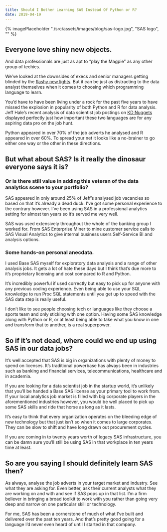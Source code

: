 ```yaml
---
title: Should I Bother Learning SAS Instead Of Python or R?
date: 2019-04-19
---
```

{% imagePlaceholder "./src/assets/images/blog/sas-logo.jpg", "SAS logo", "" %}

## Everyone love shiny new objects.

And data professionals are just as apt to “play the Magpie” as any other group of techies.

We’ve looked at the downsides of execs and senior managers getting blinded by the [flashy new lights](/shiny-new-objects-and-boardroom-buzzword-bingo/). But it can be just as distracting to the data analyst themselves when it comes to choosing which programming language to learn.

You’d have to have been living under a rock for the past five years to have missed the explosion in popularity of both Python and R for data analysis. Jeff Hale’s recent analysis of data scientist job postings on [KD Nuggets](https://www.kdnuggets.com/2018/11/most-demand-skills-data-scientists.html) displayed perfectly just how important these two languages are for any aspiring data pro on the job hunt.

Python appeared in over 70% of the job adverts he analysed and R appeared in over 60%. To spread your net it looks like a no-brainer to go either one way or the other in these directions.

## But what about SAS? Is it really the dinosaur everyone says it is? 

### Or is there still  value in adding this veteran of the data analytics scene to your portfolio?

SAS appeared in only around 25% of Jeff&#8217;s analysed job vacancies so based on that it&#8217;s already a dead duck. I’ve got some personal experience to the contrary however. I’ve been using SAS in a professional analytics setting for almost ten years so it’s served me very well.

SAS was used extensively throughout the whole of the banking group I worked for. From SAS Enterprise Miner to mine customer service calls to SAS Visual Analytics to give internal business users Self-Service BI and analysis options.

### Some hands-on personal anecdata.

I used Base SAS myself for exploratory data analysis and a range of other analysis jobs. It gets a lot of hate these days but I think that&#8217;s due more to it&#8217;s proprietary licensing and cost compared to R and Python.

It&#8217;s incredibly powerful if used correctly but easy to pick up for anyone with any previous coding experience. Even being able to use your SQL knowledge to run Proc SQL statements until you get up to speed with the SAS data step is really useful.

I don&#8217;t like to see people choosing tech or languages like they choose a sports team and only sticking with one option. Having some SAS knowledge along with Python or R, or at least being able to take what you know in one and transform that to another, is a real superpower.

## So if it’s not dead, where could we end up using SAS in our data jobs?

It’s well accepted that SAS is big in organizations with plenty of money to spend on licenses. It’s traditional powerbase has always been in industries such as banking and financial services, telecommunications, healthcare and in academia.

If you are looking for a data scientist job in the startup world, it’s unlikely that you’ll be handed a Base SAS license as your primary tool to work from. If your local analytics job market is filled with big corporate players in the aforementioned industries however, you would be well placed to pick up some SAS skills and ride that horse as long as it lasts.

It’s easy to think that every organization operates on the bleeding edge of new technology but that just isn’t so when it comes to large corporates. They can be slow to shift and have long drawn out procurement cycles.

If you are coming in to twenty years worth of legacy SAS infrastructure, you can be damn sure you’ll still be using SAS in that workplace in ten years time at least.

## So are you saying I should definitely learn SAS then?

As always, analyse the job adverts in your target market and industry. See what they are asking for. Even better, ask their current analysts what they are working on and with and see if SAS pops up in that list. I’m a firm believer in bringing a broad toolkit to work with you rather than going very deep and narrow on one particular skill or technology.

For me, SAS has been a cornerstone of much of what I’ve built and delivered over the past ten years. And that’s pretty good going for a language I’d never even heard of until I started in that company.